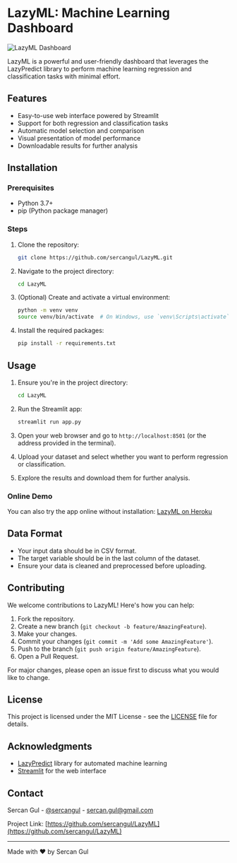 # LazyML: Machine Learning Dashboard

![LazyML Dashboard](https://github.com/sercangul/LazyML/blob/main/Lazy_ML.PNG "LazyML Dashboard")

LazyML is a powerful and user-friendly dashboard that leverages the LazyPredict library to perform machine learning regression and classification tasks with minimal effort.

## Features

- Easy-to-use web interface powered by Streamlit
- Support for both regression and classification tasks
- Automatic model selection and comparison
- Visual presentation of model performance
- Downloadable results for further analysis

## Installation

### Prerequisites

- Python 3.7+
- pip (Python package manager)

### Steps

1. Clone the repository:
   ```bash
   git clone https://github.com/sercangul/LazyML.git
   ```

2. Navigate to the project directory:
   ```bash
   cd LazyML
   ```

3. (Optional) Create and activate a virtual environment:
   ```bash
   python -m venv venv
   source venv/bin/activate  # On Windows, use `venv\Scripts\activate`
   ```

4. Install the required packages:
   ```bash
   pip install -r requirements.txt
   ```

## Usage

1. Ensure you're in the project directory:
   ```bash
   cd LazyML
   ```

2. Run the Streamlit app:
   ```bash
   streamlit run app.py
   ```

3. Open your web browser and go to `http://localhost:8501` (or the address provided in the terminal).

4. Upload your dataset and select whether you want to perform regression or classification.

5. Explore the results and download them for further analysis.

### Online Demo

You can also try the app online without installation: [LazyML on Heroku](http://LazyML.herokuapp.com/)

## Data Format

- Your input data should be in CSV format.
- The target variable should be in the last column of the dataset.
- Ensure your data is cleaned and preprocessed before uploading.

## Contributing

We welcome contributions to LazyML! Here's how you can help:

1. Fork the repository.
2. Create a new branch (`git checkout -b feature/AmazingFeature`).
3. Make your changes.
4. Commit your changes (`git commit -m 'Add some AmazingFeature'`).
5. Push to the branch (`git push origin feature/AmazingFeature`).
6. Open a Pull Request.

For major changes, please open an issue first to discuss what you would like to change.

## License

This project is licensed under the MIT License - see the [LICENSE](LICENSE) file for details.

## Acknowledgments

- [LazyPredict](https://github.com/shankarpandala/lazypredict) library for automated machine learning
- [Streamlit](https://streamlit.io/) for the web interface

## Contact

Sercan Gul - [@sercangul](https://github.com/sercangul) - sercan.gul@gmail.com

Project Link: [https://github.com/sercangul/LazyML](https://github.com/sercangul/LazyML)

---

Made with ❤️ by Sercan Gul